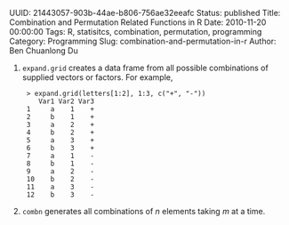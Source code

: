 UUID: 21443057-903b-44ae-b806-756ae32eeafc
Status: published
Title: Combination and Permutation Related Functions in R
Date: 2010-11-20 00:00:00
Tags: R, statisitcs, combination, permutation, programming
Category: Programming
Slug: combination-and-permutation-in-r
Author: Ben Chuanlong Du


1. `expand.grid` creates a data frame from all possible combinations of supplied vectors or factors. 
For example,

        > expand.grid(letters[1:2], 1:3, c("+", "-"))
           Var1 Var2 Var3
        1     a    1    +
        2     b    1    +
        3     a    2    +
        4     b    2    +
        5     a    3    +
        6     b    3    +
        7     a    1    -
        8     b    1    -
        9     a    2    -
        10    b    2    -
        11    a    3    -
        12    b    3    -
            

2. `combn` generates all combinations of $n$ elements taking $m$ at a time.
